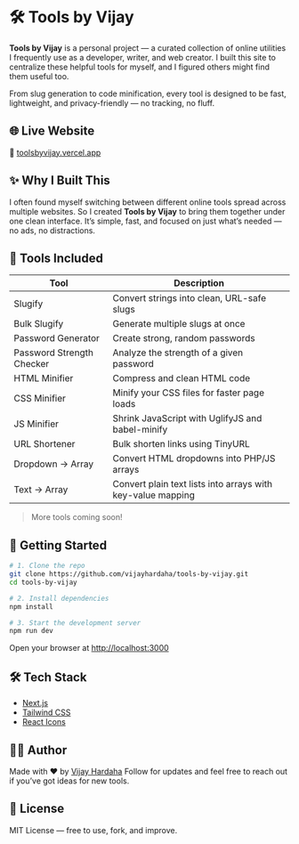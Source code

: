 # 🛠️ Tools by Vijay

**Tools by Vijay** is a personal project — a curated collection of online utilities I frequently use as a developer, writer, and web creator. I built this site to centralize these helpful tools for myself, and I figured others might find them useful too.

From slug generation to code minification, every tool is designed to be fast, lightweight, and privacy-friendly — no tracking, no fluff.

## 🌐 Live Website

🔗 [toolsbyvijay.vercel.app](https://toolsbyvijay.vercel.app)

## ✨ Why I Built This

I often found myself switching between different online tools spread across multiple websites. So I created **Tools by Vijay** to bring them together under one clean interface. It’s simple, fast, and focused on just what’s needed — no ads, no distractions.

## 🧰 Tools Included

| Tool                      | Description                                                 |
| ------------------------- | ----------------------------------------------------------- |
| Slugify                   | Convert strings into clean, URL-safe slugs                  |
| Bulk Slugify              | Generate multiple slugs at once                             |
| Password Generator        | Create strong, random passwords                             |
| Password Strength Checker | Analyze the strength of a given password                    |
| HTML Minifier             | Compress and clean HTML code                                |
| CSS Minifier              | Minify your CSS files for faster page loads                 |
| JS Minifier               | Shrink JavaScript with UglifyJS and babel-minify            |
| URL Shortener             | Bulk shorten links using TinyURL                            |
| Dropdown → Array          | Convert HTML dropdowns into PHP/JS arrays                   |
| Text → Array              | Convert plain text lists into arrays with key-value mapping |

> More tools coming soon!

## 🚀 Getting Started

```bash
# 1. Clone the repo
git clone https://github.com/vijayhardaha/tools-by-vijay.git
cd tools-by-vijay

# 2. Install dependencies
npm install

# 3. Start the development server
npm run dev
```

Open your browser at [http://localhost:3000](http://localhost:3000)

## 🛠️ Tech Stack

- [Next.js](https://nextjs.org/)
- [Tailwind CSS](https://tailwindcss.com/)
- [React Icons](https://react-icons.github.io/react-icons/)

## 🧑‍💻 Author

Made with ❤️ by [Vijay Hardaha](https://x.com/vijayhardaha)
Follow for updates and feel free to reach out if you’ve got ideas for new tools.

## 📜 License

MIT License — free to use, fork, and improve.
